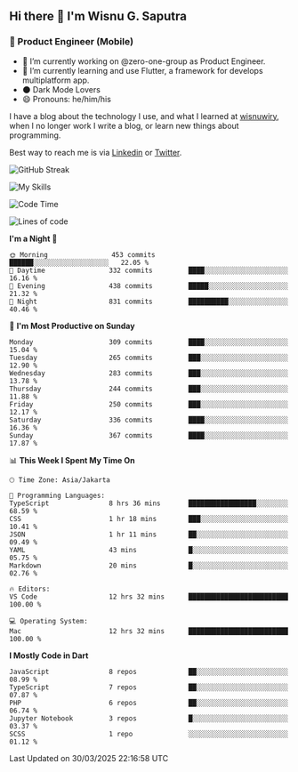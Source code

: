 ## Hi there 👋 I'm Wisnu G. Saputra

### :mobile_phone_off: Product Engineer (Mobile)

- 🔭 I’m currently working on @zero-one-group as Product Engineer.
- 🌱 I’m currently learning and use Flutter, a framework for develops multiplatform app.
- 🌑 Dark Mode Lovers
- 😄 Pronouns: he/him/his

I have a blog about the technology I use, and what I learned at [wisnuwiry](https://wisnuwiry.space/), when I no longer work I write a blog, or learn new things about programming.

Best way to reach me is via [Linkedin](https://www.linkedin.com/in/wisnu-saputra/) or [Twitter](https://twitter.com/wisnuwiry).

![GitHub Streak](https://streak-stats.demolab.com?user=wisnuwiry&theme=dark&hide_border=true)

![My Skills](https://skillicons.dev/icons?i=dart,flutter,kotlin,swift,go,js,css,neovim,git,linux&perline=5)

<!--START_SECTION:waka-->
![Code Time](http://img.shields.io/badge/Code%20Time-1%2C796%20hrs%2043%20mins-blue)

![Lines of code](https://img.shields.io/badge/From%20Hello%20World%20I%27ve%20Written-4.0%20million%20lines%20of%20code-blue)

**I'm a Night 🦉** 

```text
🌞 Morning                453 commits         ██████░░░░░░░░░░░░░░░░░░░   22.05 % 
🌆 Daytime                332 commits         ████░░░░░░░░░░░░░░░░░░░░░   16.16 % 
🌃 Evening                438 commits         █████░░░░░░░░░░░░░░░░░░░░   21.32 % 
🌙 Night                  831 commits         ██████████░░░░░░░░░░░░░░░   40.46 % 
```
📅 **I'm Most Productive on Sunday** 

```text
Monday                   309 commits         ████░░░░░░░░░░░░░░░░░░░░░   15.04 % 
Tuesday                  265 commits         ███░░░░░░░░░░░░░░░░░░░░░░   12.90 % 
Wednesday                283 commits         ███░░░░░░░░░░░░░░░░░░░░░░   13.78 % 
Thursday                 244 commits         ███░░░░░░░░░░░░░░░░░░░░░░   11.88 % 
Friday                   250 commits         ███░░░░░░░░░░░░░░░░░░░░░░   12.17 % 
Saturday                 336 commits         ████░░░░░░░░░░░░░░░░░░░░░   16.36 % 
Sunday                   367 commits         ████░░░░░░░░░░░░░░░░░░░░░   17.87 % 
```


📊 **This Week I Spent My Time On** 

```text
🕑︎ Time Zone: Asia/Jakarta

💬 Programming Languages: 
TypeScript               8 hrs 36 mins       █████████████████░░░░░░░░   68.59 % 
CSS                      1 hr 18 mins        ███░░░░░░░░░░░░░░░░░░░░░░   10.41 % 
JSON                     1 hr 11 mins        ██░░░░░░░░░░░░░░░░░░░░░░░   09.49 % 
YAML                     43 mins             █░░░░░░░░░░░░░░░░░░░░░░░░   05.75 % 
Markdown                 20 mins             █░░░░░░░░░░░░░░░░░░░░░░░░   02.76 % 

🔥 Editors: 
VS Code                  12 hrs 32 mins      █████████████████████████   100.00 % 

💻 Operating System: 
Mac                      12 hrs 32 mins      █████████████████████████   100.00 % 
```

**I Mostly Code in Dart** 

```text
JavaScript               8 repos             ██░░░░░░░░░░░░░░░░░░░░░░░   08.99 % 
TypeScript               7 repos             ██░░░░░░░░░░░░░░░░░░░░░░░   07.87 % 
PHP                      6 repos             ██░░░░░░░░░░░░░░░░░░░░░░░   06.74 % 
Jupyter Notebook         3 repos             █░░░░░░░░░░░░░░░░░░░░░░░░   03.37 % 
SCSS                     1 repo              ░░░░░░░░░░░░░░░░░░░░░░░░░   01.12 % 
```




 Last Updated on 30/03/2025 22:16:58 UTC
<!--END_SECTION:waka-->

